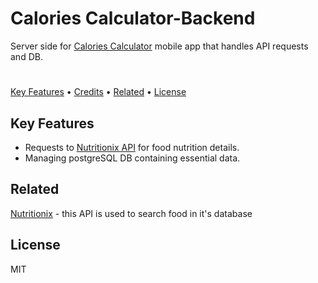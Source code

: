# Calories Calculator-Backend

Server side for [Calories Calculator](https://github.com/MiloszK97/Calories-Calculator) mobile app that handles API requests and DB.
# 
[Key Features](https://github.com/MiloszK97/Calories-Calculator/blob/main/README.md#key-features)  • [Credits](https://github.com/MiloszK97/Calories-Calculator/blob/main/README.md#credits) • [Related](https://github.com/MiloszK97/Calories-Calculator/blob/main/README.md#related) • [License](https://github.com/MiloszK97/Calories-Calculator/blob/main/README.md#license)

## Key Features

 - Requests to [Nutritionix API](https://www.nutritionix.com/business/api) for food nutrition details.
 - Managing postgreSQL DB containing essential data.

## Related

[Nutritionix](https://www.nutritionix.com/) - this API is used to search food in it's database

## License

MIT

